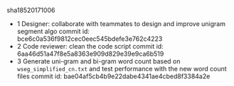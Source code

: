 sha18520171006
* 1 Designer: collaborate with teammates to design and improve unigram segment algo 
    commit id: bce6c0a536f9812cec0eec545bdefe3e762c4223
* 2 Code reviewer: clean the code script
    commit id: 6aa46d51a47f8e5a8363e909d829e39e9ca6b519
* 3 Generate uni-gram and bi-gram word count based on `wseg_simplified_cn.txt` and test performance with the new word count files
    commit id: bae04af5cb4b9e22dabe4341ae4cbed8f3384a2e